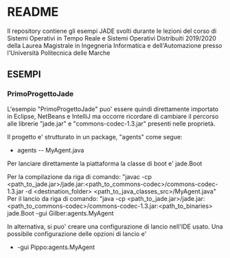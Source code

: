 # README

Il repository contiene gli esempi JADE svolti durante le lezioni del corso di Sistemi Operativi in Tempo Reale e Sistemi Operativi Distribuiti 2019/2020 della Laurea Magistrale in Ingegneria Informatica e dell'Automazione presso l'Università Politecnica delle Marche

## ESEMPI
### PrimoProgettoJade

L'esempio "PrimoProgettoJade" puo' essere quindi direttamente importato in Eclipse, NetBeans e IntelliJ ma occorre ricordare di cambiare il percorso alle librerie "jade.jar" e "commons-codec-1.3.jar" presenti nelle proprietà.

Il progetto e' strutturato in un package, "agents" come segue:

- agents
-- MyAgent.java


Per lanciare direttamente la piattaforma la classe di boot e' jade.Boot

Per la compilazione da riga di comando:
"javac -cp <path_to_jade.jar>/jade.jar:<path_to_commons-codec>/commons-codec-1.3.jar -d <destination_folder> <path_to_java_classes_src>/MyAgent.java"
Per il lancio da riga di comando: "java -cp <path_to_jade.jar>/jade.jar:<path_to_commons-codec>/commons-codec-1.3.jar:<path_to_binaries> jade.Boot -gui Gilber:agents.MyAgent

In alternativa, si puo' creare una configurazione di lancio nell'IDE usato. Una possibile configurazione delle opzioni di lancio e'

- -gui Pippo:agents.MyAgent